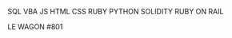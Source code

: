 SQL VBA JS HTML CSS RUBY PYTHON SOLIDITY RUBY ON RAIL

LE WAGON #801


<!---
Nikkei225/Nikkei225 is a ✨ special ✨ repository because its `README.md` (this file) appears on your GitHub profile.
You can click the Preview link to take a look at your changes.
--->

